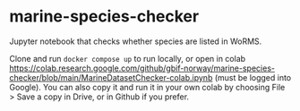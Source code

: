 # marine-species-checker
Jupyter notebook that checks  whether species are listed in WoRMS. 

Clone and run `docker compose up` to run locally, or open in colab https://colab.research.google.com/github/gbif-norway/marine-species-checker/blob/main/MarineDatasetChecker-colab.ipynb (must be logged into Google). You can also copy it and run it in your own colab by choosing File > Save a copy in Drive, or in Github if you prefer. 
